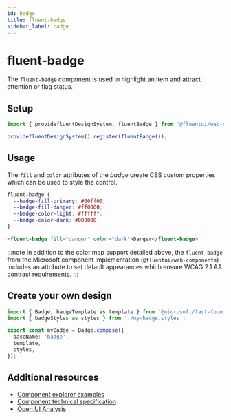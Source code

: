 ```yaml
---
id: badge
title: fluent-badge
sidebar_label: badge
---
```


# fluent-badge

The `fluent-badge` component is used to highlight an item and attract attention or flag status.

## Setup

```ts
import { providefluentDesignSystem, fluentBadge } from '@fluentui/web-components';

providefluentDesignSystem().register(fluentBadge());
```

## Usage

The `fill` and `color` attributes of the _badge_ create CSS custom properties which can be used to style the control.

```css
fluent-badge {
  --badge-fill-primary: #00ff00;
  --badge-fill-danger: #ff0000;
  --badge-color-light: #ffffff;
  --badge-color-dark: #000000;
}
```

```html live
<fluent-badge fill="danger" color="dark">Danger</fluent-badge>
```

:::note
In addition to the color map support detailed above, the `fluent-badge` from the Microsoft component implementation (`@fluentui/web-components`) includes an attribute to set default appearances which ensure WCAG 2.1 AA contrast requirements.
:::

## Create your own design

```ts
import { Badge, badgeTemplate as template } from '@microsoft/fast-foundation';
import { badgeStyles as styles } from './my-badge.styles';

export const myBadge = Badge.compose({
  baseName: 'badge',
  template,
  styles,
});
```

## Additional resources

- [Component explorer examples](https://explore.fast.design/components/fast-badge)
- [Component technical specification](https://github.com/microsoft/fast/blob/master/packages/web-components/fast-foundation/src/badge/badge.spec.md)
- [Open UI Analysis](https://open-ui.org/components/badge.research)
